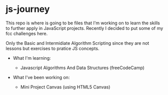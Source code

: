# js-journey


This repo is where is going to be files that I'm working on to learn the skills to further apply in JavaScript projects.
Recently I decided to put some of my fcc challenges here. 

Only the Basic and Intermidiate Algorithm Scripting since they are not lessons but exercises to pratice JS concepts.


* What I'm learning:
  * Javascript Algorithms And Data Structures (freeCodeCamp)

* What I've been working on:
  * Mini Project Canvas (using HTML5 Canvas)
